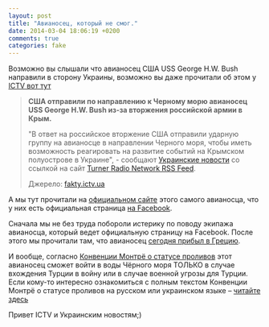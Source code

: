 ```yaml
---
layout: post
title: "Авианосец, который не смог."
date: 2014-03-04 18:06:19 +0200
comments: true
categories: fake
---
```

Возможно вы слышали что авианосец США USS George H.W. Bush направили в сторону Украины, возможно вы даже прочитали об этом у [ICTV вот тут](http://fakty.ictv.ua/ru/index/read-news/id/1506591)

> **США отправили по направлению к Черному морю авианосец USS George H.W. Bush из-за вторжения российской армии в Крым.**
>
> "В ответ на российское вторжение США отправили ударную группу на авианосце в направлении Черного моря, чтобы иметь возможность реагировать на развитие событий на Крымском полуострове в Украине", - сообщают [Украинские новости](http://un.ua/ukr/) со ссылкой на сайт [Turner Radio Network RSS Feed](http://www.turnerradionetwork.com/news/340-pat).
>
> Джерело: [fakty.ictv.ua](fakty.ictv.ua)

А мы тут прочитали на <a href="http://www.public.navy.mil/airfor/cvn77/Pages/USS%20GEORGE%20H.W.%20BUSH%20(CVN%2077).aspx">официальном сайте</a> этого самого авианосца, что у них есть официальная страница [на Facebook](http://www.facebook.com/USSGeorgeHWBush).

Сначала мы не без труда побороли истерику по поводу экипажа авианосца, который ведет официальную страницу на Facebook. После этого мы прочитали там, что авианосец [сегодня прибыл в Грецию](https://www.facebook.com/notes/uss-george-hw-bush-cvn-77/uss-george-hw-bush-arrives-in-greece/666275313432490).

И вообще, согласно [Конвенции Монтрё о статусе проливов](http://ru.wikipedia.org/wiki/%D0%9A%D0%BE%D0%BD%D0%B2%D0%B5%D0%BD%D1%86%D0%B8%D1%8F_%D0%9C%D0%BE%D0%BD%D1%82%D1%80%D1%91_%D0%BE_%D1%81%D1%82%D0%B0%D1%82%D1%83%D1%81%D0%B5_%D0%BF%D1%80%D0%BE%D0%BB%D0%B8%D0%B2%D0%BE%D0%B2) этот авианосец сможет войти в воды Чёрного моря ТОЛЬКО в случае вхождения Турции в войну или в случае военной угрозы для Турции.
Если кому-то интересно ознакомиться с полным текстом Конвенции Монтрё о статусе проливов на русском или украинском  языке –  [читайте здесь](http://zakon1.rada.gov.ua/laws/show/995_228/print1308136931080180)

Привет ICTV и Украинским новостям;)
